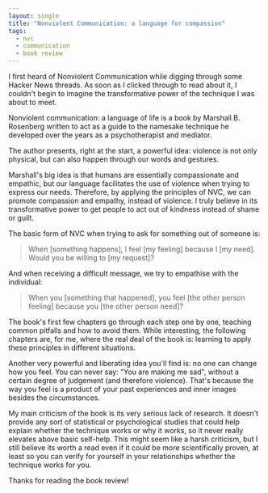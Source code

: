 ```yaml
---
layout: single
title: "Nonviolent Communication: a language for compassion"
tags:
  - nvc
  - communication
  - book review
---
```


I first heard of Nonviolent Communication while digging through some Hacker News threads. As soon as I clicked through to read about it, I couldn't begin to imagine the transformative power of the technique I was about to meet.

Nonviolent communication: a language of life is a book by Marshall B. Rosenberg written to act as a guide to the namesake technique he developed over the years as a psychotherapist and mediator.

The author presents, right at the start, a powerful idea: violence is not only physical, but can also happen through our words and gestures.

Marshall's big idea is that humans are essentially compassionate and empathic, but our language facilitates the use of violence when trying to express our needs. Therefore, by applying the principles of NVC, we can promote compassion and empathy, instead of violence. I truly believe in its transformative power to get people to act out of kindness instead of shame or guilt.

The basic form of NVC when trying to ask for something out of someone is:

> When [something happens], I feel [my feeling] because I [my need]. Would you be willing to [my request]?

And when receiving a difficult message, we try to empathise with the individual:

> When you [something that happened], you feel [the other person feeling] because you [the other person need]?

The book's first few chapters go through each step one by one, teaching common pitfalls and how to avoid them. While interesting, the following chapters are, for me, where the real deal of the book is: learning to apply these principles in different situations.

Another very powerful and liberating idea you'll find is: no one can change how you feel. You can never say: "You are making me sad", without a certain degree of judgement (and therefore violence). That's because the way you feel is a product of your past experiences and inner images besides the circumstances.

My main criticism of the book is its very serious lack of research. It doesn't provide any sort of statistical or psychological studies that could help explain whether the technique works or why it works, so it never really elevates above basic self-help. This might seem like a harsh criticism, but I still believe its worth a read even if it could be more scientifically proven, at least so you can verify for yourself in your relationships whether the technique works for you.

Thanks for reading the book review!
